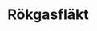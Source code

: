 ---
title: 'Rökgasfläkt'
symbol_image: 'symbols/kr/67.svg'
weight: 67
card: true
card_color: 'bg-symbol-red'
---